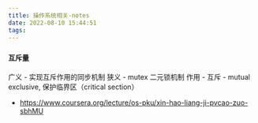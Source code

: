```yaml
---
title: 操作系统相关-notes
date: 2022-08-10 15:44:51
tags:
---
```


###
#### 互斥量 
广义 - 实现互斥作用的同步机制
狭义 - mutex 二元锁机制
作用 - 互斥 - mutual exclusive, 保护临界区（critical section）
- https://www.coursera.org/lecture/os-pku/xin-hao-liang-ji-pvcao-zuo-sbhMU